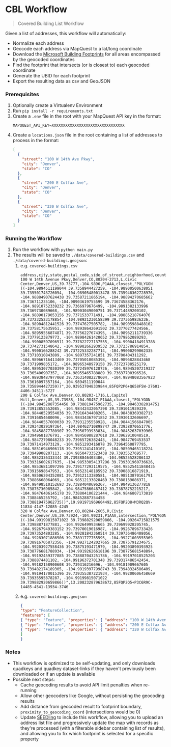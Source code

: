# CBL Workflow
> Covered Building List Workflow

Given a list of addresses, this workflow will automatically:
- Normalize each address
- Geocode each address via MapQuest to a lat/long coordinate
- Download the [Microsoft Building Footprints](https://github.com/microsoft/GlobalMLBuildingFootprints/) for all areas encompassed by the geocoded coordinates
- Find the footprint that intersects (or is closest to) each geocoded coordinate
- Generate the UBID for each footprint
- Export the resulting data as csv and GeoJSON

### Prerequisites
1. Optionally create a Virtualenv Environment
2. Run `pip install -r requirements.txt`
3. Create a `.env` file in the root with your MapQuest API key in the format:
    ```dotenv
    MAPQUEST_API_KEY=XXXXXXXXXXXXXXXXXXXXXXXXXXXXXXXX
    ```
4. Create a `locations.json` file in the root containing a list of addresses to process in the format:
    ```json
    [
      {
        "street": "100 W 14th Ave Pkwy",
        "city": "Denver",
        "state": "CO"
      },
      {
        "street": "200 E Colfax Ave",
        "city": "Denver",
        "state": "CO"
      },
      {
        "street": "320 W Colfax Ave",
        "city": "Denver",
        "state": "CO"
      }
    ]
    ```

### Running the Workflow
1. Run the workflow with `python main.py`
2. The results will be saved to `./data/covered-buildings.csv` and `./data/covered-buildings.geojson`:
    1. e.g. `covered-buildings.csv`
        ```csv
        address,city,state,postal_code,side_of_street,neighborhood,county,country,latitude,longitude,quality,footprint_match,geometry,height,ubid
        100 W 14th Avenue Pkwy,Denver,CO,80204-2713,L,Civic Center,Denver,US,39.73777,-104.9896,P1AAA,closest,"POLYGON ((-104.9894511199044 39.7358944427259, -104.98900500638051 39.735501743726054, -104.98905480013478 39.735948362728976, -104.98884907624438 39.73587211865194, -104.98894270685662 39.736711235106, -104.98903619755599 39.73674588362176, -104.98910752339232 39.7366979676499, -104.9891382133996 39.7369730089668, -104.98903049000751 39.73714489200102, -104.98890179053156 39.7371533771491, -104.98885218764076 39.737232523178854, -104.98921230158399 39.7373659836236, -104.98904812441526 39.73747627505782, -104.98905988488102 39.73758175635951, -104.98938642691502 39.73770277424566, -104.98959556874871 39.73756227674395, -104.98962111739336 39.73779123879773, -104.98984261420652 39.7379862089293, -104.99008597096511 39.737822727137555, -104.99004184913788 39.73742731548642, -104.98982662939532 39.73723786914854, -104.9900166288242 39.737225332287714, -104.99000299062335 39.73710310843809, -104.9897357241851 39.73700404311292, -104.98966716413469 39.73705010085398, -104.9896828843468 39.7371909835172, -104.98965348979158 39.73723788525179, -104.98953077030399 39.737245976128726, -104.98945207219327 39.7365406907357, -104.98955465788889 39.73637700396526, -104.98938487977068 39.736314082278604, -104.98948083567923 39.73616097357164, -104.9894511199044 39.7358944427259))",20.939537048339844,85FQP2P6+Q658F5W-27601-4406-34511-5727
        200 E Colfax Ave,Denver,CO,80203-1716,L,Capitol Hill,Denver,US,39.73988,-104.98457,P1AAA,closest,"POLYGON ((-104.98452887354458 39.738819475962735, -104.98463382014751 39.73913852552085, -104.98442432057398 39.7391011939329, -104.98440529554036 39.73916434408205, -104.98438369382713 39.73916854680096, -104.98434367971852 39.73930132606697, -104.98440557600038 39.73931235558928, -104.98441566847005 39.739343029197364, -104.98462710898747 39.73938070651776, -104.98458877780907 39.73950793933834, -104.98452637039966 39.73949681876791, -104.98456988287018 39.73962910048519, -104.98472798048233 39.73965726382443, -104.9847769453537 39.73971414973129, -104.9851293416878 39.73964560877795, -104.98516946906118 39.73951241410107, -104.98509465118224 39.73949908207113, -104.98504733523438 39.7393552769577, -104.9852336333444 39.73938846403406, -104.98525528286132 39.739316602617635, -104.98533054137296 39.739301960736626, -104.98536811097296 39.739177293119575, -104.98525411848435 39.73915698647953, -104.98523148185932 39.73908816871919, -104.98506204352081 39.73912113380581, -104.98513870161791 39.73886668064069, -104.98512133828469 39.7388139086371, -104.98498510152693 39.73884040696267, -104.9849136277818 39.73875736985842, -104.98475860487412 39.73878752215217, -104.98476406145178 39.738804106221444, -104.9846807173819 39.7388465255792, -104.98452887354458 39.738819475962735))",19.991971969604492,85FQP2Q8+M3RQ2QV-11834-4147-12085-4245
        320 W Colfax Ave,Denver,CO,80204-2605,R,Civic Center,Denver,US,39.73924,-104.99231,P1AAA,intersection,"POLYGON ((-104.99199815071022 39.739882920659866, -104.99264715821575 39.73988871877881, -104.9926499934665 39.739699928205745, -104.99267949383152 39.73970019016987, -104.99267896733426 39.73973524803285, -104.99281842360514 39.739736486408056, -104.99283071886506 39.73891777755595, -104.99271003555369 39.738916705872356, -104.99271242027665 39.73875791234675, -104.99203927558436 39.73875193471979, -104.99203890393925 39.738776681788934, -104.99192626618196 39.738775681548894, -104.99192459377885 39.738887043251786, -104.99197018525203 39.7388874481102, -104.99196372701348 39.739317486542454, -104.99182158900608 39.739316216696, -104.99181909667605 39.739482174189305, -104.99193977998743 39.73948324586409, -104.99194170015396 39.739355387221934, -104.99200606458669 39.73935595878287, -104.99199815071022 39.739882920659866))",13.208232879638672,85FQP2Q5+P3C6R9C-14485-4541-13934-3746
        ```
    2. e.g. `covered-buildings.geojson`
        ```geojson
        {
        "type": "FeatureCollection",
        "features": [
        { "type": "Feature", "properties": { "address": "100 W 14th Avenue Pkwy", "city": "Denver", "state": "CO", "postal_code": "80204-2713", "side_of_street": "L", "neighborhood": "Civic Center", "county": "Denver", "country": "US", "latitude": 39.73777, "longitude": -104.9896, "quality": "P1AAA", "footprint_match": "closest", "height": 20.939537048339844, "ubid": "85FQP2P6+Q658F5W-27601-4406-34511-5727" }, "geometry": { "type": "Polygon", "coordinates": [ [ [ -104.989451119904402, 39.7358944427259 ], [ -104.989005006380509, 39.735501743726054 ], [ -104.989054800134781, 39.735948362728976 ], [ -104.988849076244378, 39.73587211865194 ], [ -104.988942706856619, 39.736711235106 ], [ -104.98903619755599, 39.736745883621758 ], [ -104.98910752339232, 39.736697967649903 ], [ -104.989138213399599, 39.7369730089668 ], [ -104.989030490007508, 39.73714489200102 ], [ -104.988901790531557, 39.737153377149099 ], [ -104.988852187640759, 39.737232523178854 ], [ -104.98921230158399, 39.737365983623597 ], [ -104.989048124415262, 39.737476275057823 ], [ -104.989059884881016, 39.737581756359511 ], [ -104.989386426915019, 39.737702774245662 ], [ -104.989595568748712, 39.737562276743951 ], [ -104.989621117393355, 39.737791238797733 ], [ -104.989842614206523, 39.7379862089293 ], [ -104.990085970965112, 39.737822727137555 ], [ -104.990041849137882, 39.737427315486421 ], [ -104.989826629395324, 39.737237869148537 ], [ -104.990016628824193, 39.737225332287714 ], [ -104.990002990623353, 39.737103108438092 ], [ -104.989735724185095, 39.737004043112918 ], [ -104.989667164134687, 39.737050100853978 ], [ -104.989682884346806, 39.737190983517202 ], [ -104.989653489791579, 39.737237885251787 ], [ -104.989530770303986, 39.737245976128726 ], [ -104.989452072193274, 39.736540690735701 ], [ -104.989554657888888, 39.736377003965259 ], [ -104.989384879770682, 39.736314082278604 ], [ -104.989480835679231, 39.736160973571643 ], [ -104.989451119904402, 39.7358944427259 ] ] ] } },
        { "type": "Feature", "properties": { "address": "200 E Colfax Ave", "city": "Denver", "state": "CO", "postal_code": "80203-1716", "side_of_street": "L", "neighborhood": "Capitol Hill", "county": "Denver", "country": "US", "latitude": 39.73988, "longitude": -104.98457, "quality": "P1AAA", "footprint_match": "closest", "height": 19.991971969604492, "ubid": "85FQP2Q8+M3RQ2QV-11834-4147-12085-4245" }, "geometry": { "type": "Polygon", "coordinates": [ [ [ -104.984528873544576, 39.738819475962735 ], [ -104.984633820147508, 39.73913852552085 ], [ -104.984424320573979, 39.739101193932903 ], [ -104.984405295540355, 39.739164344082049 ], [ -104.984383693827127, 39.739168546800961 ], [ -104.984343679718521, 39.739301326066972 ], [ -104.984405576000384, 39.739312355589277 ], [ -104.984415668470049, 39.739343029197364 ], [ -104.984627108987468, 39.739380706517757 ], [ -104.984588777809066, 39.739507939338338 ], [ -104.984526370399664, 39.739496818767911 ], [ -104.984569882870176, 39.739629100485189 ], [ -104.984727980482333, 39.739657263824427 ], [ -104.984776945353701, 39.739714149731292 ], [ -104.985129341687795, 39.739645608777948 ], [ -104.985169469061177, 39.739512414101071 ], [ -104.985094651182237, 39.739499082071127 ], [ -104.985047335234384, 39.739355276957703 ], [ -104.985233633344393, 39.739388464034057 ], [ -104.985255282861317, 39.739316602617635 ], [ -104.98533054137296, 39.739301960736626 ], [ -104.985368110972956, 39.739177293119575 ], [ -104.985254118484349, 39.739156986479529 ], [ -104.985231481859316, 39.739088168719192 ], [ -104.985062043520813, 39.73912113380581 ], [ -104.985138701617913, 39.73886668064069 ], [ -104.985121338284685, 39.738813908637098 ], [ -104.984985101526931, 39.738840406962673 ], [ -104.984913627781793, 39.738757369858419 ], [ -104.984758604874116, 39.738787522152172 ], [ -104.984764061451784, 39.738804106221444 ], [ -104.984680717381906, 39.738846525579198 ], [ -104.984528873544576, 39.738819475962735 ] ] ] } },
        { "type": "Feature", "properties": { "address": "320 W Colfax Ave", "city": "Denver", "state": "CO", "postal_code": "80204-2605", "side_of_street": "R", "neighborhood": "Civic Center", "county": "Denver", "country": "US", "latitude": 39.73924, "longitude": -104.99231, "quality": "P1AAA", "footprint_match": "intersection", "height": 13.208232879638672, "ubid": "85FQP2Q5+P3C6R9C-14485-4541-13934-3746" }, "geometry": { "type": "Polygon", "coordinates": [ [ [ -104.991998150710216, 39.739882920659866 ], [ -104.992647158215746, 39.739888718778808 ], [ -104.9926499934665, 39.739699928205745 ], [ -104.992679493831517, 39.73970019016987 ], [ -104.992678967334257, 39.739735248032851 ], [ -104.992818423605144, 39.739736486408056 ], [ -104.992830718865065, 39.738917777555947 ], [ -104.992710035553685, 39.738916705872356 ], [ -104.992712420276646, 39.738757912346749 ], [ -104.992039275584361, 39.738751934719787 ], [ -104.992038903939246, 39.738776681788934 ], [ -104.991926266181963, 39.738775681548894 ], [ -104.991924593778847, 39.738887043251786 ], [ -104.991970185252029, 39.738887448110198 ], [ -104.991963727013484, 39.739317486542454 ], [ -104.991821589006079, 39.739316216695997 ], [ -104.991819096676053, 39.739482174189305 ], [ -104.991939779987433, 39.739483245864093 ], [ -104.991941700153959, 39.739355387221934 ], [ -104.99200606458669, 39.739355958782873 ], [ -104.991998150710216, 39.739882920659866 ] ] ] } }
        ]
        }
        ```

### Notes
- This workflow is optimized to be self-updating, and only downloads quadkeys and quadkey dataset-links if they haven't previously been downloaded or if an update is available
- Possible next steps:
  - Cache geocoding results to avoid API limit penalties when re-running
  - Allow other geocoders like Google, without persisting the geocoding results
  - Add distance from geocoded result to footprint boundary, `proximity_to_geocoding_coord` (intersections would be 0)
  - Update [SEEDling](https://github.com/SEED-platform/seedling) to include this workflow, allowing you to upload an address list file and progressively update the map with records as they're processed (with a filterable sidebar containing list of results), and allowing you to fix which footprint is selected for a specific property
